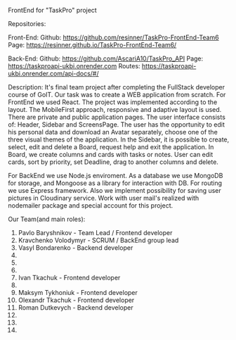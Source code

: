 FrontEnd for "TaskPro" project

Repositories:

Front-End: Github: https://github.com/resinner/TaskPro-FrontEnd-Team6 Page:
https://resinner.github.io/TaskPro-FrontEnd-Team6/

Back-End: Github: https://github.com/AscariA10/TaskPro_API Page:
https://taskproapi-ukbi.onrender.com Routes:
https://taskproapi-ukbi.onrender.com/api-docs/#/

Description: It's final team project after completing the FullStack developer
course of GoIT. Our task was to create a WEB application from scratch. For
FrontEnd we used React. The project was implemented according to the layout. The
MobileFirst approach, responsive and adaptive layout is used. There are private
and public application pages. The user interface consists of: Header, Sidebar
and ScreensPage. The user has the opportunity to edit his personal data and
download an Avatar separately, choose one of the three visual themes of the
application. In the Sidebar, it is possible to create, select, edit and delete a
Board, request help and exit the application. In Board, we create columns and
cards with tasks or notes. User can edit cards, sort by priority, set Deadline,
drag to another columns and delete.

For BackEnd we use Node.js enviroment. As a database we use MongoDB for storage,
and Mongoose as a library for interaction with DB. For routing we use Express
framework. Also we implement possibility for saving user pictures in Cloudinary
service. Work with user mail's realized with nodemailer package and special
account for this project.

Our Team(and main roles):

1. Pavlo Baryshnikov - Team Lead / Frontend developer
2. Kravchenko Volodymyr - SCRUM / BackEnd group lead
3. Vasyl Bondarenko - Backend developer
4.
5.
6.
7. Ivan Tkachuk - Frontend developer
8.
9. Maksym Tykhoniuk - Frontend developer
10. Olexandr Tkachuk - Frontend developer
11. Roman Dutkevych - Backend developer
12.
13.
14.
